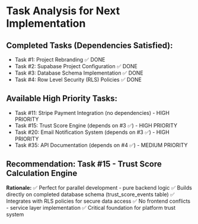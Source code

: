 # Task Analysis for Next Implementation

## Completed Tasks (Dependencies Satisfied):
- Task #1: Project Rebranding ✅ DONE
- Task #2: Supabase Project Configuration ✅ DONE  
- Task #3: Database Schema Implementation ✅ DONE
- Task #4: Row Level Security (RLS) Policies ✅ DONE

## Available High Priority Tasks:
- Task #11: Stripe Payment Integration (no dependencies) - HIGH PRIORITY
- Task #15: Trust Score Engine (depends on #3 ✅) - HIGH PRIORITY
- Task #20: Email Notification System (depends on #3 ✅) - HIGH PRIORITY
- Task #35: API Documentation (depends on #4 ✅) - MEDIUM PRIORITY

## Recommendation: Task #15 - Trust Score Calculation Engine
**Rationale:**
✅ Perfect for parallel development - pure backend logic
✅ Builds directly on completed database schema (trust_score_events table)
✅ Integrates with RLS policies for secure data access
✅ No frontend conflicts - service layer implementation
✅ Critical foundation for platform trust system